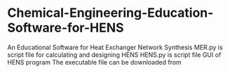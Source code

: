# Chemical-Engineering-Education-Software-for-HENS
An Educational Software for Heat Exchanger Network Synthesis
MER.py is script file for calculating and designing HENS
HENS.py is script file GUI of HENS program
The executable file can be downloaded from 
